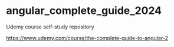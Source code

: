 # angular_complete_guide_2024
Udemy course self-study repository


https://www.udemy.com/course/the-complete-guide-to-angular-2
